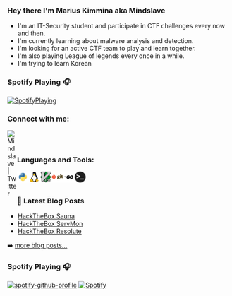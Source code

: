 ### Hey there I'm Marius Kimmina aka Mindslave

- I'm an IT-Security student and participate in CTF challenges every now and then.
- I'm currently learning about malware analysis and detection.
- I'm looking for an active CTF team to play and learn together.
- I'm also playing League of legends every once in a while.
- I'm trying to learn Korean 

### Spotify Playing 🎧
[<img src="https://novatorem-tau-six.vercel.app/api/spotify-playing" alt="SpotifyPlaying" width="350" />][twitter]


### Connect with me:

[<img align="left" alt="Mindslave | Twitter" width="22px" src="https://cdn.jsdelivr.net/npm/simple-icons@v3/icons/twitter.svg" />][twitter]
<br />
<br />

### Languages and Tools:

<img align="left" alt="Python" width="26px" src="https://raw.githubusercontent.com/github/explore/80688e429a7d4ef2fca1e82350fe8e3517d3494d/topics/python/python.png" />
<img align="left" alt="Linux" width="26px" src="https://raw.githubusercontent.com/github/explore/80688e429a7d4ef2fca1e82350fe8e3517d3494d/topics/linux/linux.png" />
<img align="left" alt="Vim" width="26px" src="https://raw.githubusercontent.com/github/explore/80688e429a7d4ef2fca1e82350fe8e3517d3494d/topics/vim/vim.png" />
<img align="left" alt="Git" width="26px" src="https://raw.githubusercontent.com/github/explore/80688e429a7d4ef2fca1e82350fe8e3517d3494d/topics/git/git.png" />
<img align="left" alt="Golang" width="26px" src="https://raw.githubusercontent.com/github/explore/80688e429a7d4ef2fca1e82350fe8e3517d3494d/topics/go/go.png" />
<img align="left" alt="Terminal" width="26px" src="https://raw.githubusercontent.com/github/explore/d92924b1d925bb134e308bd29c9de6c302ed3beb/topics/terminal/terminal.png" />

<br />
<br />

### 📕 Latest Blog Posts

- [HackTheBox Sauna](https://blog.mksec.eu/HackTheBox_Sauna/)
- [HackTheBox ServMon](https://blog.mksec.eu/HackTheBox_ServMon/)
- [HackTheBox Resolute](https://blog.mksec.eu/HackTheBox_Resolute/)

➡️ [more blog posts...](https://blog.mksec.eu)

### Spotify Playing 🎧
[![spotify-github-profile](https://spotify-github-profile.vercel.app/api/view?uid=mindslavex&cover_image=true)](https://github.com/kittinan/spotify-github-profile)
[![Spotify](https://novatorem-tau-six.vercel.app/api/spotify)](https://open.spotify.com/user/USER_NAME)





[twitter]: https://twitter.com/Mindslave4
[website]: https://blog.mksec.eu/

